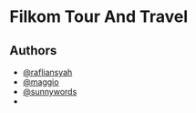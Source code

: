 
# Filkom Tour And Travel



## Authors

- [@rafliansyah](https://github.com/rafli5131)
- [@maggio](https://github.com/MaggioMIM)
- [@sunnywords](https://github.com/sunnywords)
-


